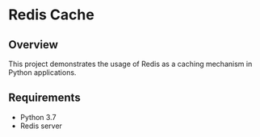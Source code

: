 # Redis Cache

## Overview
This project demonstrates the usage of Redis as a caching mechanism in Python applications.

## Requirements
- Python 3.7
- Redis server